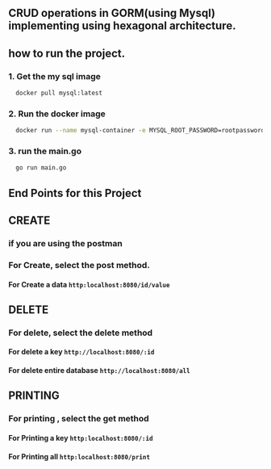 ## CRUD operations in GORM(using Mysql) implementing using hexagonal architecture.

## how to run the project.
### 1. Get the my sql image
``` bash
  docker pull mysql:latest
```
### 2. Run the docker image
``` bash
  docker run --name mysql-container -e MYSQL_ROOT_PASSWORD=rootpassword -e MYSQL_DATABASE=testdb -p 3306:3306 -d mysql:latest
```
### 3. run the main.go
``` bash
  go run main.go
```
## End Points for this Project
## CREATE
### if you are using the postman
### For Create, select the post method.
#### For Create a data ```http:localhost:8080/id/value```

## DELETE
### For delete, select the delete method
#### For delete a key ```http://localhost:8080/:id ```
#### For delete entire database ```http://localhost:8080/all```

## PRINTING
### For printing , select the get method
#### For Printing a key ```http:localhost:8080/:id```
#### For Printing all ```http:localhost:8080/print```
